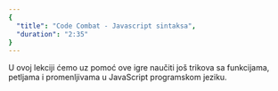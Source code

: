 ```yaml
---
{
  "title": "Code Combat - Javascript sintaksa",
  "duration": "2:35"
}
---
```


U ovoj lekciji ćemo uz pomoć ove igre naučiti još trikova sa funkcijama, petljama i promenljivama u JavaScript programskom jeziku.
